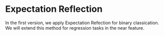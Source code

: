 # Expectation Reflection
In the first version, we apply Expectation Refection for binary classication. We will extend this method for regression tasks in the near feature.